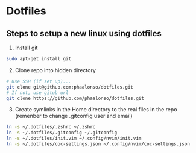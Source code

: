 # Dotfiles



## Steps to setup a new linux using dotfiles

1. Install git

```bash
sudo apt-get install git
```

2. Clone repo into  hidden directory

```bash
# Use SSH (if set up)...
git clone git@github.com:phaalonso/dotfiles.git
# If not, use gitub url
git clone https://github.com/phaalonso/dotfiles.git
```

3. Create symlinks in the Home directory to the real files in the repo (remenber to change .gitconfig user and email)

```bash
ln -s ~/.dotfiles/.zshrc ~/.zshrc
ln -s ~/.dotfiles/.gitconfig ~/.gitconfig
ln -s ~/.dotfiles/init.vim ~/.config/nvim/init.vim
ln -s ~/.dotfiles/coc-settings.json ~/.config/nvim/coc-settings.json
```

